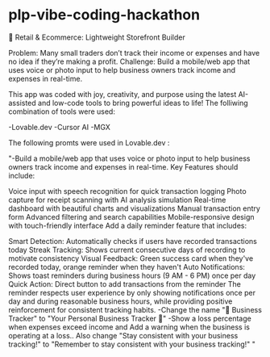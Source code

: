 # plp-vibe-coding-hackathon
🛒 Retail & Ecommerce: Lightweight Storefront Builder

Problem: Many small traders don’t track their income or expenses and have no idea if they’re making a profit.
Challenge: Build a mobile/web app that uses voice or photo input to help business owners track income and expenses in real-time.

This app was coded with joy, creativity, and purpose using the latest AI-assisted and low-code tools to bring powerful ideas to life! The folliwing combination of tools were used:

-Lovable.dev
-Cursor AI
-MGX 

The following promts were used in Lovable.dev :

"-Build a mobile/web app that uses voice or photo input to help business owners track income and expenses in real-time.
Key Features should include:

Voice input with speech recognition for quick transaction logging
Photo capture for receipt scanning with AI analysis simulation
Real-time dashboard with beautiful charts and visualizations
Manual transaction entry form
Advanced filtering and search capabilities
Mobile-responsive design with touch-friendly interface
Add a daily reminder feature that includes:

Smart Detection: Automatically checks if users have recorded transactions today
Streak Tracking: Shows current consecutive days of recording to motivate consistency
Visual Feedback: Green success card when they've recorded today, orange reminder when they haven't
Auto Notifications: Shows toast reminders during business hours (9 AM - 6 PM) once per day
Quick Action: Direct button to add transactions from the reminder
The reminder respects user experience by only showing notifications once per day and during reasonable business hours, while providing positive reinforcement for consistent tracking habits.
-Change the name "💼 Business Tracker" to "Your Personal Business Tracker 💼"
-Show a loss percentage when expenses exceed income and  Add a warning when the business is operating at a loss.. Also change "Stay consistent with your business tracking!" to "Remember to stay consistent with your business tracking!" "
